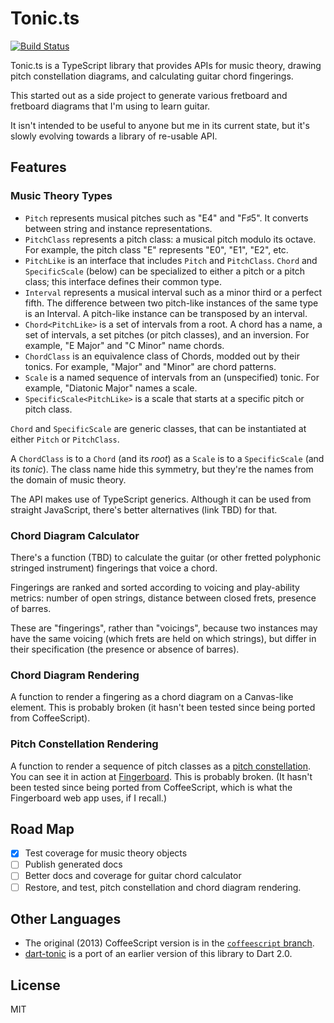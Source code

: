 # Tonic.ts

[![Build Status](https://api.travis-ci.org/osteele/tonic.ts.png?branch-master)](https://api.travis-ci.org/osteele/tonic.ts.png?branch-master)

Tonic.ts is a TypeScript library that provides APIs for music theory, drawing
pitch constellation diagrams, and calculating guitar chord fingerings.

This started out as a side project to generate various fretboard and fretboard
diagrams that I'm using to learn guitar.

It isn't intended to be useful to anyone but me in its current state, but it's
slowly evolving towards a library of re-usable API.

## Features

### Music Theory Types

* `Pitch` represents musical pitches such as "E4" and "F♯5". It converts between
  string and instance representations.
* `PitchClass` represents a pitch class: a musical pitch modulo its octave. For
  example, the pitch class "E" represents "E0", "E1", "E2", etc.
* `PitchLike` is an interface that includes `Pitch` and `PitchClass`. `Chord`
  and `SpecificScale` (below) can be specialized to either a pitch or a pitch
  class; this interface defines their common type.
* `Interval` represents a musical interval such as a minor third or a perfect
  fifth. The difference between two pitch-like instances of the same type is an
  Interval. A pitch-like instance can be transposed by an interval.
* `Chord<PitchLike>` is a set of intervals from a root. A chord has a name, a
  set of intervals, a set pitches (or pitch classes), and an inversion. For
  example, "E Major" and "C Minor" name chords.
* `ChordClass` is an equivalence class of Chords, modded out by their tonics.
  For example, "Major" and "Minor" are chord patterns.
* `Scale` is a named sequence of intervals from an (unspecified) tonic. For
  example, "Diatonic Major" names a scale.
* `SpecificScale<PitchLike>` is a scale that starts at a specific pitch or pitch
  class.

`Chord` and `SpecificScale` are generic classes, that can be instantiated at
either `Pitch` or `PitchClass`.

A `ChordClass` is to a `Chord` (and its *root*) as a `Scale` is to a
`SpecificScale` (and its *tonic*). The class name hide this symmetry, but
they're the names from the domain of music theory.

The API makes use of TypeScript generics. Although it can be used from straight
JavaScript, there's better alternatives (link TBD) for that.

### Chord Diagram Calculator

There's a function (TBD) to calculate the guitar (or other fretted polyphonic stringed instrument) fingerings that voice a chord.

Fingerings are ranked and sorted according to voicing and play-ability metrics:
number of open strings, distance between closed frets, presence of barres.

These are "fingerings", rather than "voicings", because two instances may have
the same voicing (which frets are held on which strings), but differ in their
specification (the presence or absence of barres).

### Chord Diagram Rendering

A function to render a fingering as a chord diagram on a Canvas-like element.
This is probably broken (it hasn't been tested since being ported from
CoffeeScript).

### Pitch Constellation Rendering

A function to render a sequence of pitch classes as a [pitch
constellation](https://en.wikipedia.org/wiki/Chromatic_circle#Pitch_constellation).
You can see it in action at
[Fingerboard](http://osteele.github.io/fingerboard/). This is probably broken.
(It hasn't been tested since being ported from CoffeeScript, which is what the
Fingerboard web app uses, if I recall.)

## Road Map

* [x] Test coverage for music theory objects
* [ ] Publish generated docs
* [ ] Better docs and coverage for guitar chord calculator
* [ ] Restore, and test, pitch constellation and chord diagram rendering.

## Other Languages

* The original (2013) CoffeeScript version is in the [`coffeescript`
  branch](https://github.com/osteele/tonic.ts/tree/typescript).
* [dart-tonic](https://github.com/osteele/dart-tonic) is a port of an earlier
  version of this library to Dart 2.0.

## License

MIT
